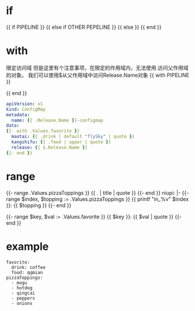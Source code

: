 # if
{{ if PIPELINE }}
{{ else if OTHER PEPELINE }}
{{ else }}
{{ end }}


# with
限定访问域
但是这里有个注意事项，在限定的作用域内，无法使用.访问父作用域的对象。
我们可以使用$从父作用域中访问Release.Name对象
{{ with PIPELINE }}
  <!--  restricted scope -->
{{ end }}

```yaml
apiVersion: v1
kind: ConfigMap
metadata:
  name: {{ .Release.Name }}-configmap
data:
{{- with .Values.favorite }}
  maotai: {{ .drink | default "flySky" | quote }}
  kangshifu: {{ .food | upper | quote }}
  release: {{ $.Release.Name }}
{{- end }}
```

# range
{{- range .Values.pizzaToppings }}
    {{ . | title | quote  }}
{{- end }}
  niupi: |-
{{- range $index, $topping := .Values.pizzaToppings }}
    {{ printf "in_%v"  $index }}: {{ $topping }}
{{- end }}

{{- range $key, $val :=  .Values.favorite }}
  {{ $key  }}: {{ $val | quote }}
{{- end }}

# example
```
favorite:
  drink: coffee
  food: qqmian
pizzaToppings:
  - mogu
  - hotdog
  - qingcai
  - peppers
  - onions
```